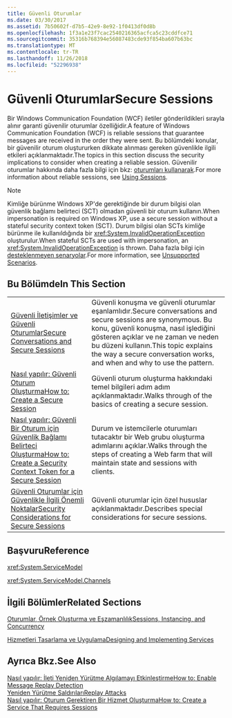 ```yaml
---
title: Güvenli Oturumlar
ms.date: 03/30/2017
ms.assetid: 7b50602f-d7b5-42e9-8e92-1f0413df0d8b
ms.openlocfilehash: 1f3a1e23f7cac2540216365acfca5c23cddfce71
ms.sourcegitcommit: 35316b768394e56087483cde93f854ba607b63bc
ms.translationtype: MT
ms.contentlocale: tr-TR
ms.lasthandoff: 11/26/2018
ms.locfileid: "52296938"
---
```

# <a name="secure-sessions"></a><span data-ttu-id="b8531-102">Güvenli Oturumlar</span><span class="sxs-lookup"><span data-stu-id="b8531-102">Secure Sessions</span></span>
<span data-ttu-id="b8531-103">Bir Windows Communication Foundation (WCF) iletiler gönderildikleri sırayla alınır garanti güvenilir oturumlar özelliğidir.</span><span class="sxs-lookup"><span data-stu-id="b8531-103">A feature of Windows Communication Foundation (WCF) is reliable sessions that guarantee messages are received in the order they were sent.</span></span> <span data-ttu-id="b8531-104">Bu bölümdeki konular, bir güvenilir oturum oluştururken dikkate alınması gereken güvenlikle ilgili etkileri açıklanmaktadır.</span><span class="sxs-lookup"><span data-stu-id="b8531-104">The topics in this section discuss the security implications to consider when creating a reliable session.</span></span> <span data-ttu-id="b8531-105">Güvenilir oturumlar hakkında daha fazla bilgi için bkz: [oturumları kullanarak](../../../../docs/framework/wcf/using-sessions.md).</span><span class="sxs-lookup"><span data-stu-id="b8531-105">For more information about reliable sessions, see [Using Sessions](../../../../docs/framework/wcf/using-sessions.md).</span></span>  
  
> [!NOTE]
>  <span data-ttu-id="b8531-106">Kimliğe bürünme Windows XP'de gerektiğinde bir durum bilgisi olan güvenlik bağlamı belirteci (SCT) olmadan güvenli bir oturum kullanın.</span><span class="sxs-lookup"><span data-stu-id="b8531-106">When impersonation is required on Windows XP, use a secure session without a stateful security context token (SCT).</span></span> <span data-ttu-id="b8531-107">Durum bilgisi olan SCTs kimliğe bürünme ile kullanıldığında bir <xref:System.InvalidOperationException> oluşturulur.</span><span class="sxs-lookup"><span data-stu-id="b8531-107">When stateful SCTs are used with impersonation, an <xref:System.InvalidOperationException> is thrown.</span></span> <span data-ttu-id="b8531-108">Daha fazla bilgi için [desteklenmeyen senaryolar](../../../../docs/framework/wcf/feature-details/unsupported-scenarios.md).</span><span class="sxs-lookup"><span data-stu-id="b8531-108">For more information, see [Unsupported Scenarios](../../../../docs/framework/wcf/feature-details/unsupported-scenarios.md).</span></span>  
  
## <a name="in-this-section"></a><span data-ttu-id="b8531-109">Bu Bölümde</span><span class="sxs-lookup"><span data-stu-id="b8531-109">In This Section</span></span>  
  
|||  
|-|-|  
|[<span data-ttu-id="b8531-110">Güvenli İletişimler ve Güvenli Oturumlar</span><span class="sxs-lookup"><span data-stu-id="b8531-110">Secure Conversations and Secure Sessions</span></span>](../../../../docs/framework/wcf/feature-details/secure-conversations-and-secure-sessions.md)|<span data-ttu-id="b8531-111">Güvenli konuşma ve güvenli oturumlar eşanlamlıdır.</span><span class="sxs-lookup"><span data-stu-id="b8531-111">Secure conversations and secure sessions are synonymous.</span></span> <span data-ttu-id="b8531-112">Bu konu, güvenli konuşma, nasıl işlediğini gösteren açıklar ve ne zaman ve neden bu düzeni kullanın.</span><span class="sxs-lookup"><span data-stu-id="b8531-112">This topic explains the way a secure conversation works, and when and why to use the pattern.</span></span>|  
|[<span data-ttu-id="b8531-113">Nasıl yapılır: Güvenli Oturum Oluşturma</span><span class="sxs-lookup"><span data-stu-id="b8531-113">How to: Create a Secure Session</span></span>](../../../../docs/framework/wcf/feature-details/how-to-create-a-secure-session.md)|<span data-ttu-id="b8531-114">Güvenli oturum oluşturma hakkındaki temel bilgileri adım adım açıklanmaktadır.</span><span class="sxs-lookup"><span data-stu-id="b8531-114">Walks through of the basics of creating a secure session.</span></span>|  
|[<span data-ttu-id="b8531-115">Nasıl yapılır: Güvenli Bir Oturum için Güvenlik Bağlamı Belirteci Oluşturma</span><span class="sxs-lookup"><span data-stu-id="b8531-115">How to: Create a Security Context Token for a Secure Session</span></span>](../../../../docs/framework/wcf/feature-details/how-to-create-a-security-context-token-for-a-secure-session.md)|<span data-ttu-id="b8531-116">Durum ve istemcilerle oturumları tutacaktır bir Web grubu oluşturma adımlarını açıklar.</span><span class="sxs-lookup"><span data-stu-id="b8531-116">Walks through the steps of creating a Web farm that will maintain state and sessions with clients.</span></span>|  
|[<span data-ttu-id="b8531-117">Güvenli Oturumlar için Güvenlikle İlgili Önemli Noktalar</span><span class="sxs-lookup"><span data-stu-id="b8531-117">Security Considerations for Secure Sessions</span></span>](../../../../docs/framework/wcf/feature-details/security-considerations-for-secure-sessions.md)|<span data-ttu-id="b8531-118">Güvenli oturumlar için özel hususlar açıklanmaktadır.</span><span class="sxs-lookup"><span data-stu-id="b8531-118">Describes special considerations for secure sessions.</span></span>|  
  
## <a name="reference"></a><span data-ttu-id="b8531-119">Başvuru</span><span class="sxs-lookup"><span data-stu-id="b8531-119">Reference</span></span>  
 <xref:System.ServiceModel>  
  
 <xref:System.ServiceModel.Channels>  
  
## <a name="related-sections"></a><span data-ttu-id="b8531-120">İlgili Bölümler</span><span class="sxs-lookup"><span data-stu-id="b8531-120">Related Sections</span></span>  
 [<span data-ttu-id="b8531-121">Oturumlar, Örnek Oluşturma ve Eşzamanlılık</span><span class="sxs-lookup"><span data-stu-id="b8531-121">Sessions, Instancing, and Concurrency</span></span>](../../../../docs/framework/wcf/feature-details/sessions-instancing-and-concurrency.md)  
  
 [<span data-ttu-id="b8531-122">Hizmetleri Tasarlama ve Uygulama</span><span class="sxs-lookup"><span data-stu-id="b8531-122">Designing and Implementing Services</span></span>](../../../../docs/framework/wcf/designing-and-implementing-services.md)  
  
## <a name="see-also"></a><span data-ttu-id="b8531-123">Ayrıca Bkz.</span><span class="sxs-lookup"><span data-stu-id="b8531-123">See Also</span></span>  
 [<span data-ttu-id="b8531-124">Nasıl yapılır: İleti Yeniden Yürütme Algılamayı Etkinleştirme</span><span class="sxs-lookup"><span data-stu-id="b8531-124">How to: Enable Message Replay Detection</span></span>](../../../../docs/framework/wcf/feature-details/how-to-enable-message-replay-detection.md)  
 [<span data-ttu-id="b8531-125">Yeniden Yürütme Saldırıları</span><span class="sxs-lookup"><span data-stu-id="b8531-125">Replay Attacks</span></span>](../../../../docs/framework/wcf/feature-details/replay-attacks.md)  
 [<span data-ttu-id="b8531-126">Nasıl yapılır: Oturum Gerektiren Bir Hizmet Oluşturma</span><span class="sxs-lookup"><span data-stu-id="b8531-126">How to: Create a Service That Requires Sessions</span></span>](../../../../docs/framework/wcf/feature-details/how-to-create-a-service-that-requires-sessions.md)
